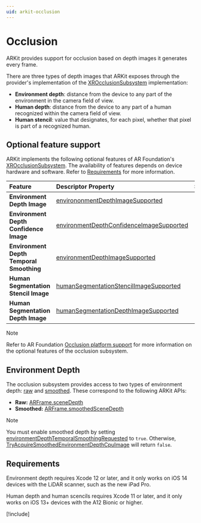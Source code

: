 ```yaml
---
uid: arkit-occlusion
---
```

# Occlusion

ARKit provides support for occlusion based on depth images it generates every frame.

There are three types of depth images that ARKit exposes through the provider's implementation of the [XROcclusionSubsystem](xref:UnityEngine.XR.ARSubsystems.XROcclusionSubsystem) implementation:

- **Environment depth**: distance from the device to any part of the environment in the camera field of view.
- **Human depth**: distance from the device to any part of a human recognized within the camera field of view.
- **Human stencil**: value that designates, for each pixel, whether that pixel is part of a recognized human.

## Optional feature support

ARKit implements the following optional features of AR Foundation's [XROcclusionSubsystem](xref:UnityEngine.XR.ARSubsystems.XROcclusionSubsystem). The availability of features depends on device hardware and software. Refer to [Requirements](#occlusion-requirements) for more information.

| Feature | Descriptor Property | Supported |
| :------ | :--------------- | :----------: |
| **Environment Depth Image** | [environonmentDepthImageSupported](xref:UnityEngine.XR.ARSubsystems.XROcclusionSubsystemDescriptor.environmentDepthImageSupported) | Yes |
| **Environment Depth Confidence Image** | [environmentDepthConfidenceImageSupported](xref:UnityEngine.XR.ARSubsystems.XROcclusionSubsystemDescriptor.environmentDepthConfidenceImageSupported) | Yes |
| **Environment Depth Temporal Smoothing** | [environmentDepthImageSupported](xref:UnityEngine.XR.ARSubsystems.XROcclusionSubsystemDescriptor.environmentDepthImageSupported) | Yes |
| **Human Segmentation Stencil Image** | [humanSegmentationStencilImageSupported](xref:UnityEngine.XR.ARSubsystems.XROcclusionSubsystemDescriptor.humanSegmentationStencilImageSupported) | Yes |
| **Human Segmentation Depth Image** | [humanSegmentationDepthImageSupported](xref:UnityEngine.XR.ARSubsystems.XROcclusionSubsystemDescriptor.humanSegmentationDepthImageSupported) | Yes |

> [!NOTE]
> Refer to AR Foundation [Occlusion platform support](xref:arfoundation-occlusion-platform-support) for more information 
> on the optional features of the occlusion subsystem.

## Environment Depth

The occlusion subsystem provides access to two types of environment depth: [raw](xref:UnityEngine.XR.ARSubsystems.XROcclusionSubsystem.TryAcquireRawEnvironmentDepthCpuImage(UnityEngine.XR.ARSubsystems.XRCpuImage@)) and [smoothed](xref:UnityEngine.XR.ARSubsystems.XROcclusionSubsystem.TryAcquireSmoothedEnvironmentDepthCpuImage(UnityEngine.XR.ARSubsystems.XRCpuImage@)). These correspond to the following ARKit APIs:

- **Raw:** [ARFrame.sceneDepth](https://developer.apple.com/documentation/arkit/arframe/3566299-scenedepth)
- **Smoothed:** [ARFrame.smoothedSceneDepth](https://developer.apple.com/documentation/arkit/arframe/3674209-smoothedscenedepth)

> [!NOTE]
> You must enable smoothed depth by setting [environmentDepthTemporalSmoothingRequested](xref:UnityEngine.XR.ARSubsystems.XROcclusionSubsystem.environmentDepthTemporalSmoothingRequested) to `true`. Otherwise, [TryAcquireSmoothedEnvironmentDepthCpuImage](xref:UnityEngine.XR.ARSubsystems.XROcclusionSubsystem.TryAcquireSmoothedEnvironmentDepthCpuImage(UnityEngine.XR.ARSubsystems.XRCpuImage@)) will return `false`.

<a id="occlusion-requirements"></a>

## Requirements

Environment depth requires Xcode 12 or later, and it only works on iOS 14 devices with the LiDAR scanner, such as the new iPad Pro.

Human depth and human scencils requires Xcode 11 or later, and it only works on iOS 13+ devices with the A12 Bionic or higher.

[!include[](snippets/apple-arkit-trademark.md)]
